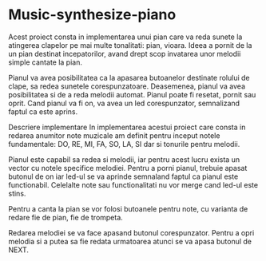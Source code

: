 # Music-synthesize-piano

Acest proiect consta in implementarea unui pian care va reda sunete la atingerea clapelor pe mai multe tonalitati: pian, vioara. Ideea a pornit de la un pian 
destinat incepatorilor, avand drept scop invatarea unor melodii simple cantate la pian.

Pianul va avea posibilitatea ca la apasarea butoanelor destinate rolului de clape, sa redea sunetele corespunzatoare. Deasemenea, pianul va avea posibilitatea 
si de a reda melodii automat. Pianul poate fi resetat, pornit sau oprit. Cand pianul va fi on, va avea un led corespunzator, semnalizand faptul ca este aprins.

Descriere implementare
In implementarea acestui proiect care consta in redarea anumitor note muzicale am definit pentru inceput notele fundamentale: DO, RE, MI, FA, SO, LA, SI dar si 
tonurile pentru melodii.

Pianul este capabil sa redea si melodii, iar pentru acest lucru exista un vector cu notele specifice melodiei. Pentru a porni pianul, trebuie apasat butonul de on 
iar led-ul se va aprinde semnaland faptul ca pianul este functionabil. Celelalte note sau functionalitati nu vor merge cand led-ul este stins.

Pentru a canta la pian se vor folosi butoanele pentru note, cu varianta de redare fie de pian, fie de trompeta.

Redarea melodiei se va face apasand butonul corespunzator. Pentru a opri melodia si a putea sa fie redata urmatoarea atunci se va apasa butonul de NEXT.

